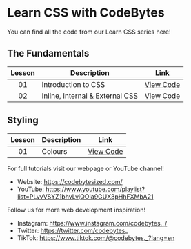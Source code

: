 # Learn CSS with CodeBytes
You can find all the code from our Learn CSS series here!

## The Fundamentals
| Lesson | Description | Link
| :---: | ----- | --- |
| 01 | Introduction to CSS | [View Code](https://github.com/CodeBytes94/learn-css/blob/main/the-fundamentals/introduction-to-css/introduction-to-css.html)
| 02 | Inline, Internal & External CSS | [View Code](https://github.com/CodeBytes94/learn-css/tree/main/the-fundamentals/inline-internal-external-css)

## Styling
| Lesson | Description | Link
| :---: | ----- | --- |
| 01 | Colours | [View Code](https://github.com/CodeBytes94/learn-css/blob/main/styling/colours/colours.html)

For full tutorials visit our webpage or YouTube channel!
- Website: https://codebytesized.com/
- YouTube: https://www.youtube.com/playlist?list=PLvvVSYZ1bhvLvjQOIa9GUX3pHhFXMbA21

Follow us for more web development inspiration!
- Instagram: https://www.instagram.com/codebytes._/
- Twitter: https://twitter.com/codebytes_
- TikTok: https://www.tiktok.com/@codebytes._?lang=en
